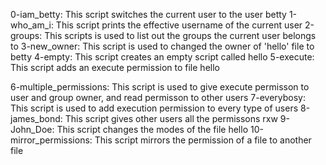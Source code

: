 0-iam_betty: This script switches the current user to the user betty
1-who_am_i: This script prints the effective username of the current user
2-groups: This scripts is used to list out the groups the current user belongs to
3-new_owner: This script is used to changed the owner of 'hello' file to betty
4-empty: This script creates an empty script called hello
5-execute: This script adds an execute permission to file hello

6-multiple_permissions: This script is used to give execute permisson to user and group owner, and read permisson to other users
7-everybosy: This script is used to add execution permission to every type of users
8-james_bond: This script gives other users all the permissons rxw
9-John_Doe: This script changes the modes of the file hello
10-mirror_permissions: This script mirrors the permission of a file to another file
